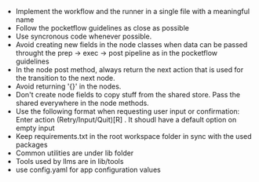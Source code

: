 - Implement the workflow and the runner in a single file with a meaningful name 
- Follow the pocketflow guidelines as close as possible
- Use syncronous code whenever possible.
- Avoid creating new fields in the node classes when data can be passed throught the prep -> exec -> post pipeline as in the pocketflow guidelines
- In the node post method, always return the next action that is used for the transition to the next node.
- Avoid returning '{}' in the nodes.
- Don't create node fields to copy stuff from the shared store. Pass the shared everywhere in the node methods.
- Use the following format when requesting user input or confirmation: Enter action (Retry/Input/Quit)[R] . It shoudl have a default option on empty input
- Keep requirements.txt in the root workspace folder in sync with the used packages
- Common utilities are under lib folder
- Tools used by llms are in lib/tools
- use config.yaml for app configuration values